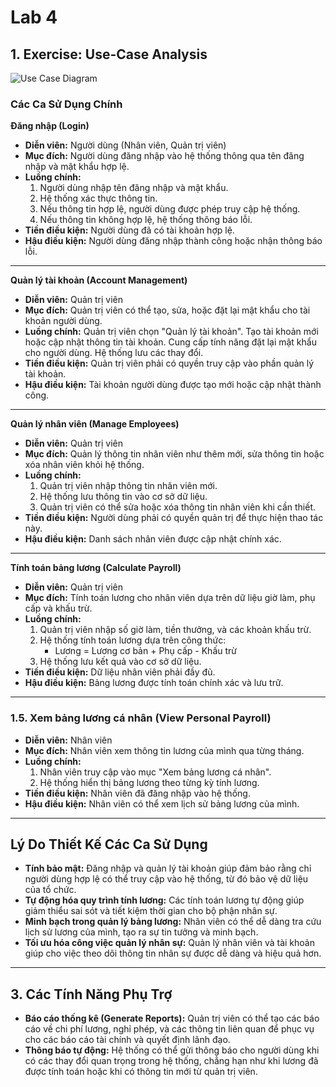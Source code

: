 # Lab 4

## 1. Exercise: Use-Case Analysis

![Use Case Diagram](https://www.planttext.com/api/plantuml/png/X50x3e904Etd51CgBRY0XK4BAZlZ0IRincpO3zaP89pDmYDv1HU2G8o9tRmtxpEPr-DPi52KrbdWslY68ZcaIaAyoc0rifYg1X0Z2Lp2tNZCyKniAYnjw04cBMOdF-2DTSoG61COPqXfoMuQyeBPP2v3T9DaGG2p6lFZoXvGUqbScnQUd4Ro2XjYxaDKk_tOQZeIlLGjpg-OZgnHe_1lqdhH9Yk5pGq7Z9fRAw3q3yk6_5m4XVPg_2ky0G00__y30000)

### Các Ca Sử Dụng Chính

**Đăng nhập (Login)**
- **Diễn viên:** Người dùng (Nhân viên, Quản trị viên)
- **Mục đích:** Người dùng đăng nhập vào hệ thống thông qua tên đăng nhập và mật khẩu hợp lệ.
- **Luồng chính:**
  1. Người dùng nhập tên đăng nhập và mật khẩu.
  2. Hệ thống xác thực thông tin.
  3. Nếu thông tin hợp lệ, người dùng được phép truy cập hệ thống.
  4. Nếu thông tin không hợp lệ, hệ thống thông báo lỗi.
- **Tiền điều kiện:** Người dùng đã có tài khoản hợp lệ.
- **Hậu điều kiện:** Người dùng đăng nhập thành công hoặc nhận thông báo lỗi.

---

**Quản lý tài khoản (Account Management)**
- **Diễn viên:** Quản trị viên
- **Mục đích:** Quản trị viên có thể tạo, sửa, hoặc đặt lại mật khẩu cho tài khoản người dùng.
- **Luồng chính:**
    Quản trị viên chọn "Quản lý tài khoản".
    Tạo tài khoản mới hoặc cập nhật thông tin tài khoản.
    Cung cấp tính năng đặt lại mật khẩu cho người dùng.
    Hệ thống lưu các thay đổi.
- **Tiền điều kiện:** Quản trị viên phải có quyền truy cập vào phần quản lý tài khoản.
- **Hậu điều kiện:** Tài khoản người dùng được tạo mới hoặc cập nhật thành công.

---

**Quản lý nhân viên (Manage Employees)**
- **Diễn viên:** Quản trị viên
- **Mục đích:** Quản lý thông tin nhân viên như thêm mới, sửa thông tin hoặc xóa nhân viên khỏi hệ thống.
- **Luồng chính:**
  1. Quản trị viên nhập thông tin nhân viên mới.
  2. Hệ thống lưu thông tin vào cơ sở dữ liệu.
  3. Quản trị viên có thể sửa hoặc xóa thông tin nhân viên khi cần thiết.
- **Tiền điều kiện:** Người dùng phải có quyền quản trị để thực hiện thao tác này.
- **Hậu điều kiện:** Danh sách nhân viên được cập nhật chính xác.

---

**Tính toán bảng lương (Calculate Payroll)**
- **Diễn viên:** Quản trị viên
- **Mục đích:** Tính toán lương cho nhân viên dựa trên dữ liệu giờ làm, phụ cấp và khấu trừ.
- **Luồng chính:**
  1. Quản trị viên nhập số giờ làm, tiền thưởng, và các khoản khấu trừ.
  2. Hệ thống tính toán lương dựa trên công thức:
     - Lương = Lương cơ bản + Phụ cấp - Khấu trừ
  3. Hệ thống lưu kết quả vào cơ sở dữ liệu.
- **Tiền điều kiện:** Dữ liệu nhân viên phải đầy đủ.
- **Hậu điều kiện:** Bảng lương được tính toán chính xác và lưu trữ.

---

### 1.5. **Xem bảng lương cá nhân (View Personal Payroll)**
- **Diễn viên:** Nhân viên
- **Mục đích:** Nhân viên xem thông tin lương của mình qua từng tháng.
- **Luồng chính:**
  1. Nhân viên truy cập vào mục "Xem bảng lương cá nhân".
  2. Hệ thống hiển thị bảng lương theo từng kỳ tính lương.
- **Tiền điều kiện:** Nhân viên đã đăng nhập vào hệ thống.
- **Hậu điều kiện:** Nhân viên có thể xem lịch sử bảng lương của mình.

---

## Lý Do Thiết Kế Các Ca Sử Dụng

- **Tính bảo mật:** Đăng nhập và quản lý tài khoản giúp đảm bảo rằng chỉ người dùng hợp lệ có thể truy cập vào hệ thống, từ đó bảo vệ dữ liệu của tổ chức.
- **Tự động hóa quy trình tính lương:** Các tính toán lương tự động giúp giảm thiểu sai sót và tiết kiệm thời gian cho bộ phận nhân sự.
- **Minh bạch trong quản lý bảng lương:** Nhân viên có thể dễ dàng tra cứu lịch sử lương của mình, tạo ra sự tin tưởng và minh bạch.
- **Tối ưu hóa công việc quản lý nhân sự:** Quản lý nhân viên và tài khoản giúp cho việc theo dõi thông tin nhân sự được dễ dàng và hiệu quả hơn.

---

## 3. Các Tính Năng Phụ Trợ

- **Báo cáo thống kê (Generate Reports):** Quản trị viên có thể tạo các báo cáo về chi phí lương, nghỉ phép, và các thông tin liên quan để phục vụ cho các báo cáo tài chính và quyết định lãnh đạo.
- **Thông báo tự động:** Hệ thống có thể gửi thông báo cho người dùng khi có các thay đổi quan trọng trong hệ thống, chẳng hạn như khi lương đã được tính toán hoặc khi có thông tin mới từ quản trị viên.
